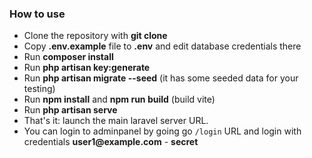 ### How to use

- Clone the repository with __git clone__
- Copy __.env.example__ file to __.env__ and edit database credentials there
- Run __composer install__
- Run __php artisan key:generate__
- Run __php artisan migrate --seed__ (it has some seeded data for your testing)
- Run __npm install__ and __npm run build__ (build vite)
- Run __php artisan serve__ 
- That's it: launch the main laravel server URL. 
- You can login to adminpanel by going go `/login` URL and login with credentials __user1@example.com__ - __secret__ 

